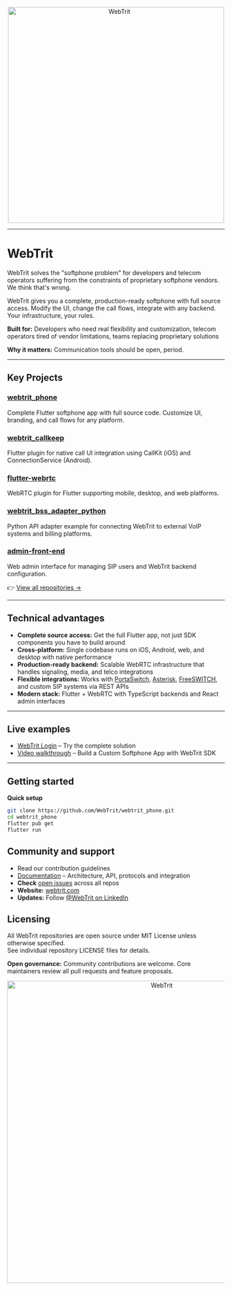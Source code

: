 <p align="center">
  <img width="500" alt="WebTrit" src="https://github.com/user-attachments/assets/7e8ff93f-5b9c-4c75-861b-615ce8a7e15b" />
</p>

---

# WebTrit

WebTrit solves the "softphone problem" for developers and telecom operators suffering from the constraints of proprietary softphone vendors. We think that's wrong.

WebTrit gives you a complete, production-ready softphone with full source access. Modify the UI, change the call flows, integrate with any backend. Your infrastructure, your rules.

**Built for:** Developers who need real flexibility and customization, telecom operators tired of vendor limitations, teams replacing proprietary solutions  

**Why it matters:** Communication tools should be open, period.

---

## Key Projects

### [webtrit_phone](https://github.com/WebTrit/webtrit_phone)
Complete Flutter softphone app with full source code. Customize UI, branding, and call flows for any platform.

### [webtrit_callkeep](https://github.com/WebTrit/webtrit_callkeep)
Flutter plugin for native call UI integration using CallKit (iOS) and ConnectionService (Android).

### [flutter-webrtc](https://github.com/flutter-webrtc/flutter-webrtc)
WebRTC plugin for Flutter supporting mobile, desktop, and web platforms.

### [webtrit_bss_adapter_python](https://github.com/WebTrit/webtrit_bss_adapter_python)
Python API adapter example for connecting WebTrit to external VoIP systems and billing platforms.

### [admin-front-end](https://github.com/WebTrit/admin-front-end)
Web admin interface for managing SIP users and WebTrit backend configuration.

👉 [View all repositories →](https://github.com/orgs/WebTrit/repositories?type=all)

---

## Technical advantages

- **Complete source access:** Get the full Flutter app, not just SDK components you have to build around  
- **Cross-platform:** Single codebase runs on iOS, Android, web, and desktop with native performance  
- **Production-ready backend:** Scalable WebRTC infrastructure that handles signaling, media, and telco integrations  
- **Flexible integrations:** Works with [PortaSwitch](https://www.portaone.com/telecom-products/portaswitch/), [Asterisk](https://github.com/asterisk/asterisk), [FreeSWITCH](https://github.com/signalwire/freeswitch), and custom SIP systems via REST APIs  
- **Modern stack:** Flutter + WebRTC with TypeScript backends and React admin interfaces  

---

## Live examples

- [WebTrit Login](https://signup.webtrit.com) – Try the complete solution
- [Video walkthrough](https://youtu.be/U_nU7C5QBaw?si=1uXa5Q7btPJaQSjo) – Build a Custom Softphone App with WebTrit SDK

---

## Getting started

**Quick setup**

```bash
git clone https://github.com/WebTrit/webtrit_phone.git
cd webtrit_phone
flutter pub get
flutter run
```

## Community and support

- Read our contribution guidelines  
- [Documentation](https://github.com/WebTrit/webtrit_docs) – Architecture, API, protocols and integration  
- **Check** [open issues](https://github.com/search?q=org%3AWebTrit+is%3Aissue+is%3Aopen) across all repos  
- **Website:** [webtrit.com](https://webtrit.com/)  
- **Updates:** Follow [@WebTrit on LinkedIn](https://linkedin.com/company/86818764)  

## Licensing

All WebTrit repositories are open source under MIT License unless otherwise specified.  
See individual repository LICENSE files for details.

**Open governance:** Community contributions are welcome. Core maintainers review all pull requests and feature proposals.


<p align="center">
  <img width="700" alt="WebTrit" src="https://github.com/user-attachments/assets/57cbe3e4-b17b-44d6-980f-f64c6496a5d4" />
</p>

